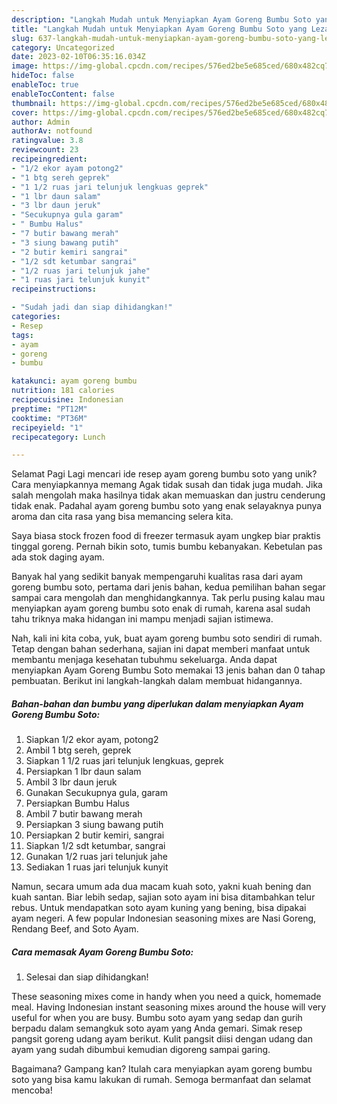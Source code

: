 ```yaml
---
description: "Langkah Mudah untuk Menyiapkan Ayam Goreng Bumbu Soto yang Lezat"
title: "Langkah Mudah untuk Menyiapkan Ayam Goreng Bumbu Soto yang Lezat"
slug: 637-langkah-mudah-untuk-menyiapkan-ayam-goreng-bumbu-soto-yang-lezat
category: Uncategorized
date: 2023-02-10T06:35:16.034Z
image: https://img-global.cpcdn.com/recipes/576ed2be5e685ced/680x482cq70/ayam-goreng-bumbu-soto-foto-resep-utama.jpg
hideToc: false
enableToc: true
enableTocContent: false
thumbnail: https://img-global.cpcdn.com/recipes/576ed2be5e685ced/680x482cq70/ayam-goreng-bumbu-soto-foto-resep-utama.jpg
cover: https://img-global.cpcdn.com/recipes/576ed2be5e685ced/680x482cq70/ayam-goreng-bumbu-soto-foto-resep-utama.jpg
author: Admin
authorAv: notfound
ratingvalue: 3.8
reviewcount: 23
recipeingredient:
- "1/2 ekor ayam potong2"
- "1 btg sereh geprek"
- "1 1/2 ruas jari telunjuk lengkuas geprek"
- "1 lbr daun salam"
- "3 lbr daun jeruk"
- "Secukupnya gula garam"
- " Bumbu Halus"
- "7 butir bawang merah"
- "3 siung bawang putih"
- "2 butir kemiri sangrai"
- "1/2 sdt ketumbar sangrai"
- "1/2 ruas jari telunjuk jahe"
- "1 ruas jari telunjuk kunyit"
recipeinstructions:

- "Sudah jadi dan siap dihidangkan!"
categories:
- Resep
tags:
- ayam
- goreng
- bumbu

katakunci: ayam goreng bumbu 
nutrition: 181 calories
recipecuisine: Indonesian
preptime: "PT12M"
cooktime: "PT36M"
recipeyield: "1"
recipecategory: Lunch

---
```



Selamat Pagi Lagi mencari ide resep ayam goreng bumbu soto yang unik? Cara menyiapkannya memang Agak tidak susah dan tidak juga mudah. Jika salah mengolah maka hasilnya tidak akan memuaskan dan justru cenderung tidak enak. Padahal ayam goreng bumbu soto yang enak selayaknya punya aroma dan cita rasa yang bisa memancing selera kita.


Saya biasa stock frozen food di freezer termasuk ayam ungkep biar praktis tinggal goreng. Pernah bikin soto, tumis bumbu kebanyakan. Kebetulan pas ada stok daging ayam.

Banyak hal yang sedikit banyak mempengaruhi kualitas rasa dari ayam goreng bumbu soto, pertama dari jenis bahan, kedua pemilihan bahan segar sampai cara mengolah dan menghidangkannya. Tak perlu pusing kalau mau menyiapkan ayam goreng bumbu soto enak di rumah, karena asal sudah tahu triknya maka hidangan ini mampu menjadi sajian istimewa.


Nah, kali ini kita coba, yuk, buat ayam goreng bumbu soto sendiri di rumah. Tetap dengan bahan sederhana, sajian ini dapat memberi manfaat untuk membantu menjaga kesehatan tubuhmu sekeluarga. Anda dapat menyiapkan Ayam Goreng Bumbu Soto memakai 13 jenis bahan dan 0 tahap pembuatan. Berikut ini langkah-langkah dalam membuat hidangannya.

<!--inarticleads1-->

##### Bahan-bahan dan bumbu yang diperlukan dalam menyiapkan Ayam Goreng Bumbu Soto:

1. Siapkan 1/2 ekor ayam, potong2
1. Ambil 1 btg sereh, geprek
1. Siapkan 1 1/2 ruas jari telunjuk lengkuas, geprek
1. Persiapkan 1 lbr daun salam
1. Ambil 3 lbr daun jeruk
1. Gunakan Secukupnya gula, garam
1. Persiapkan  Bumbu Halus
1. Ambil 7 butir bawang merah
1. Persiapkan 3 siung bawang putih
1. Persiapkan 2 butir kemiri, sangrai
1. Siapkan 1/2 sdt ketumbar, sangrai
1. Gunakan 1/2 ruas jari telunjuk jahe
1. Sediakan 1 ruas jari telunjuk kunyit


Namun, secara umum ada dua macam kuah soto, yakni kuah bening dan kuah santan. Biar lebih sedap, sajian soto ayam ini bisa ditambahkan telur rebus. Untuk mendapatkan soto ayam kuning yang bening, bisa dipakai ayam negeri. A few popular Indonesian seasoning mixes are Nasi Goreng, Rendang Beef, and Soto Ayam. 

<!--inarticleads2-->

##### Cara memasak Ayam Goreng Bumbu Soto:


1. Selesai dan siap dihidangkan!

These seasoning mixes come in handy when you need a quick, homemade meal. Having Indonesian instant seasoning mixes around the house will very useful for when you are busy. Bumbu soto ayam yang sedap dan gurih berpadu dalam semangkuk soto ayam yang Anda gemari. Simak resep pangsit goreng udang ayam berikut. Kulit pangsit diisi dengan udang dan ayam yang sudah dibumbui kemudian digoreng sampai garing. 

Bagaimana? Gampang kan? Itulah cara menyiapkan ayam goreng bumbu soto yang bisa kamu lakukan di rumah. Semoga bermanfaat dan selamat mencoba!
